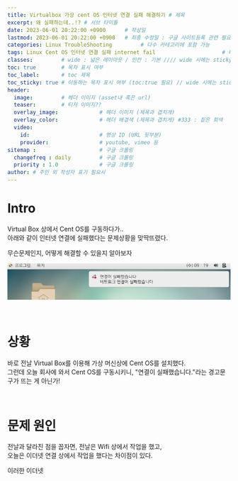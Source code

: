 ```yaml
---
title: Virtualbox 가상 cent OS 인터넷 연결 실패 해결하기 # 제목
excerpt: 왜 실패하는데..!? # 서브 타이틀
date: 2023-06-01 20:22:00 +0900      # 작성일
lastmod: 2023-06-01 20:22:00 +0900   # 최종 수정일 : 구글 사이트등록 관련 필요
categories: Linux TroubleShooting         # 다수 카테고리에 포함 가능
tags: Linux Cent OS 인터넷 연결 실패 internet fail                     # 태그 복수개 가능
classes:         # wide : 넓은 레이아웃 / 빈칸 : 기본 //// wide 시에는 sticky toc 불가
toc: true        # 목차 표시 여부
toc_label:       # toc 제목
toc_sticky: true # 이동하는 목차 표시 여부 (toc:true 필요) // wide 시에는 sticky toc 불가
header: 
  image:         # 헤더 이미지 (asset내 혹은 url)
  teaser:        # 티저 이미지??
  overlay_image:             # 헤더 이미지 (제목과 겹치게)
  overlay_color:             # 헤더 배경색 (제목과 겹치게) #333 : 짙은 회색
  video:
    id:                      # 영상 ID (URL 뒷부분)
    provider:                # youtube, vimeo 등
sitemap :                    # 구글 크롤링
  changefreq : daily         # 구글 크롤링
  priority : 1.0             # 구글 크롤링
author: # 주인 외 작성자 표기 필요시
---
```

<!--postNo: 20230601_001-->

# Intro

Virtual Box 상에서 Cent OS를 구동하다가..  
아래와 같이 인터넷 연결에 실패했다는 문제상황을 맞딱뜨렸다.  

무슨문제인지, 어떻게 해결할 수 있을지 알아보자

![](/assets/images/20230601_001_001.png)

<br>

# 상황

바로 전날 Virtual Box를 이용해 가상 머신상에 Cent OS를 설치했다.  
그런데 오늘 회사에 와서 Cent OS를 구동시키니, "연결이 실패했습니다."라는 경고문구가 뜨는 게 아닌가!  

<br>

# 문제 원인

전날과 달라진 점을 꼽자면, 전날은 Wifi 상에서 작업을 했고,  
오늘은 이더넷 연결 상에서 작업을 했다는 차이점이 있다.  

이러한 이더넷